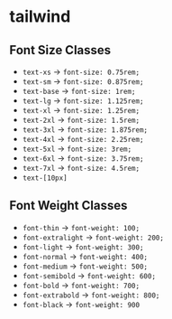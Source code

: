 # tailwind

## Font Size Classes
- `text-xs` → `font-size: 0.75rem;`
- `text-sm` → `font-size: 0.875rem;`
- `text-base` → `font-size: 1rem;`
- `text-lg` → `font-size: 1.125rem;`
- `text-xl` → `font-size: 1.25rem;`
- `text-2xl` → `font-size: 1.5rem;`
- `text-3xl` → `font-size: 1.875rem;`
- `text-4xl` → `font-size: 2.25rem;`
- `text-5xl` → `font-size: 3rem;`
- `text-6xl` → `font-size: 3.75rem;`
- `text-7xl` → `font-size: 4.5rem;`
- `text-[10px]`

## Font Weight Classes
- `font-thin` → `font-weight: 100;`
- `font-extralight` → `font-weight: 200;`
- `font-light` → `font-weight: 300;`
- `font-normal` → `font-weight: 400;`
- `font-medium` → `font-weight: 500;`
- `font-semibold` → `font-weight: 600;`
- `font-bold` → `font-weight: 700;`
- `font-extrabold` → `font-weight: 800;`
- `font-black` → `font-weight: 900`
